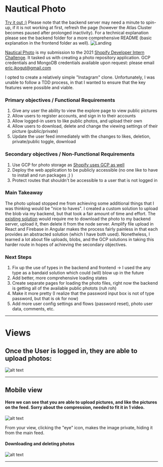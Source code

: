 # Nautical Photo
[Try it out :)](https://nautical-photo.uc.r.appspot.com/#/) Please note that the backend server may need a minute to spin-up, if it is not working at first, refresh the page (however the Atlas Cluster becomes paused after prolonged inactivity).  For a technical explanation please see the backend folder for a more comprehensive README (basic explanation in the frontend folder as well).
![Landing](https://storage.googleapis.com/nautical-photo-pictures/Animation.gif)


[Nautical Photo](https://nautical-photo.uc.r.appspot.com/#/) is my submission to the 2021 [Shopify Developer Intern Challenge](https://docs.google.com/document/d/1eg3sJTOwtyFhDopKedRD6142CFkDfWp1QvRKXNTPIOc/edit). It tasked us with creating a photo repository application. GCP credentials and MongoDB credentials available upon request: please email eric.jkogut@gmail.com

I opted to create a relatively simple "Instagram" clone. Unfortunately, I was unable to follow a TDD process, in that I wanted to ensure that the key features were possible and viable.

### Primary objectives / Functional Requirements

1. Give any user the ability to view the explore page to view public pictures
2. Allow users to register accounts, and sign in to their accounts
3. Allow logged-in users to like public photos, and upload their own
4. Allow users to download, delete and change the viewing settings of their picture (public/private)
5. Update the user feed immediately with the changes to likes, deletion, private/public toggle, download


### Secondary objectives / Non-Functional Requirements
1. Use GCP for photo storage as [Shopify uses GCP as well](https://cloud.google.com/press-releases/2021/0527/shopify-expands-globally-with-google-cloud)
2. Deploy the web application to be publicly accessible (no one like to have to install and run packages ;) )
3. Protect routes that shouldn't be accessible to a user that is not logged in

### Main Takeaway
The photo upload stopped me from achieving some additional things that I was thinking would be "nice to haves". I created a custom solution to upload the blob via my backend, but that took a fair amount of time and effort. The [existing solution](https://cloud.google.com/appengine/docs/flexible/nodejs/using-cloud-storage) would require me to download the photo to my backend server, upload it, then delete it from the node server. Amplify file upload in React and Firebase in Angular makes the process fairly painless in that each provides an abstracted solution (which I have both used). Nonetheless, I learned a lot about file uploads, blobs, and the GCP solutions in taking this harder route in hopes of achieving the secondary objectives.

### Next Steps
1. Fix up the use of types in the backend and frontend -> I used the any type as a bandaid solution which could (will) blow up in the future
2. Add better, more comprehensive loading states
3. Create separate pages for loading the photo files, right now the backend is getting all of the available public photots (ruh roh)
4. Make it more pretty (I realize that the password input box is not of type password, but that is ok for now)
5. Add more user config settings and flows (password reset), photo user data, comments, etc.



---
# Views

## Once the User is logged in, they are able to upload photos:
![alt text](https://storage.googleapis.com/nautical-photo-pictures/LoginUpload.gif)

---
## Mobile view

#### Here we can see that you are able to upload pictures, and like the pictures on the feed. Sorry about the compression, needed to fit it in 1 video.

![alt text](https://storage.googleapis.com/nautical-photo-pictures/photoupload-1%20(1).gif)

From your view, clicking the "eye" icon, makes the image private, hiding it from the main feed.

#### Downloading and deleting photos
![alt text](https://storage.googleapis.com/nautical-photo-pictures/mobileupload%20and%20toggle%20view%20settings%20-compressed.gif)


---


